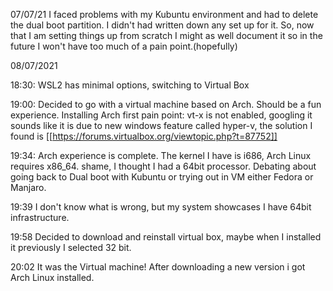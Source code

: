 07/07/21 I faced problems with my Kubuntu environment and had to delete the dual boot partition. I didn't had written down any set up for it. So, now that I am setting things up from scratch I might as well document it so in the future I won't have too much of a pain point.(hopefully)

08/07/2021

18:30:
WSL2 has minimal options, switching to Virtual Box

19:00:
Decided to go with a virtual machine based on Arch.
Should be a fun experience.
Installing Arch first pain point: vt-x is not enabled, googling it sounds like it is due to new windows feature called hyper-v, the solution I found is [[https://forums.virtualbox.org/viewtopic.php?t=87752]]

19:34:
Arch experience is complete. The kernel I have is i686, Arch Linux requires x86_64.
shame, I thought I had a 64bit processor.
Debating about going back to Dual boot with Kubuntu or trying out in VM either Fedora or Manjaro.

19:39
I don't know what is wrong, but my system showcases I have 64bit infrastructure.

19:58
Decided to download and reinstall virtual box, maybe when I installed it previously I selected 32 bit.

20:02
It was the Virtual machine!
After downloading a new version i got Arch Linux installed.
